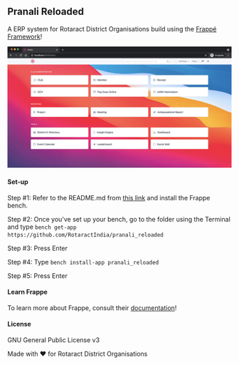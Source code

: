 ## Pranali Reloaded

A ERP system for Rotaract District Organisations build using the [Frappé Framework](https://frappeframework.com/)!

![Screenshot of the Pranali Reloaded Dashboard](.github/pranali_desk.png)

#### Set-up

Step #1: Refer to the README.md from [this link](https://github.com/frappe/bench) and install the Frappe bench.

Step #2: Once you've set up your bench, go to the folder using the Terminal and type 
```bench get-app https://github.com/RotaractIndia/pranali_reloaded```

Step #3: Press Enter

Step #4: Type
```bench install-app pranali_reloaded```

Step #5: Press Enter

#### Learn Frappe

To learn more about Frappe, consult their [documentation](https://frappe.io/docs/user/en)!

#### License

GNU General Public License v3

Made with ❤️  for Rotaract District Organisations
